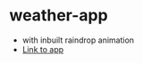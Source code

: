 # weather-app

- with inbuilt raindrop animation 
- [Link to app](https://mistavoga.github.io/weather-app)
